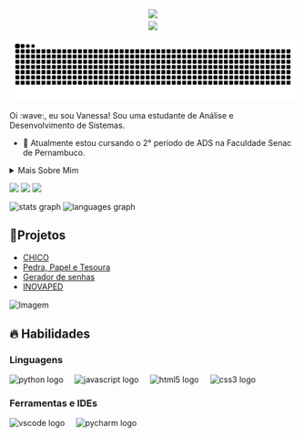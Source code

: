 <p align="center">
   <a href="https://github.com/byttencourt/byttencourt"><img src="https://img.shields.io/badge/status-updating-brightgreen.svg"></a>

<br>
  <img align="center" src="https://readme-typing-svg.demolab.com?font=Fira+Code&size=36&duration=4000&pause=1000&color=8fce00&vCenter=true&width=500&lines=print('Hello%2C+World!')"/>
</p>

<!-- Cobrinha -->
![](https://github.com/BEPb/BEPb/raw/output/github-contribution-grid-snake.svg)

<!-- Apresentação -->
<p>
  Oi :wave:, eu sou Vanessa! Sou uma estudante de Análise e Desenvolvimento de Sistemas.

  - :blue_book: Atualmente estou cursando o 2° período de ADS na Faculdade Senac de Pernambuco.
</p>

<!-- Suspenso -->
<details>
  <summary> Mais Sobre Mim </summary>

   :computer: Sou aluna do programa Embarque Digital, do Porto Digital. Possuo conhecimentos básicos em Python, HTML, CSS e JavaScript. Estou sempre buscando aprimorar minhas habilidades através de cursos e projetos, tanto acadêmicos, como pessoais. 
   
   :white_check_mark: Participei do Rec'n'play 2024 com um projeto em parceria com o SEBRAE, que foi o <a href="https://projeto-chico.vercel.app/" target="_blank" rel="external">Projeto Chico</a>, onde desenvolvi habilidades em ideação e planejamento no Design Sprint, além de fazer parte da equipe de designe e front-end. Atualmente ainda continuo participando do desenvolvimento do projeto.
   
   :two_hearts: Nos meus momentos de descanso, troco as linhas de código pela leitura, seja de um bom livro, ou uma HQ. Gosto de ver animes, boas séries e de jogar. Um bom café sempre me acompanha! 
</details>

<!-- Redes sociais -->
   <a href="https://www.instagram.com/vanessam.dev2/" target="_blank"><img src="https://img.shields.io/badge/-Instagram-%23E4405F?style=for-the-badge&logo=instagram&logoColor=white" target="_blank"></a>
   <a href = "mailto:vanessamatias16.s@gmail.com"><img src="https://img.shields.io/badge/-Gmail-%23333?style=for-the-badge&logo=gmail&logoColor=white" target="_blank"></a>
   <a href="https://www.linkedin.com/in/vanessamatiasdev/" target="_blank"><img src="https://img.shields.io/badge/-LinkedIn-%230077B5?style=for-the-badge&logo=linkedin&logoColor=white" target="_blank"></a> 
  
<!-- GithubStats e estatisticas-->
<div align="left">
  <img src="https://github-readme-stats.vercel.app/api?username=vanessa-matias&hide_title=false&hide_rank=false&show_icons=true&include_all_commits=true&count_private=true&disable_animations=false&theme=gotham&locale=en&hide_border=false&order=1" height="155" alt="stats graph"  />
  <img src="https://github-readme-stats.vercel.app/api/top-langs?username=vanessa-matias&locale=en&hide_title=false&layout=compact&card_width=320&langs_count=5&theme=gotham&hide_border=false&order=2" height="155" alt="languages graph"/>
</div>

<!-- Portfolio -->
## 📌Projetos
- [CHICO](https://github.com/Vanessa-Matias/ProjetoCH1C0---Senac)
- [Pedra, Papel e Tesoura](https://github.com/Vanessa-Matias/Pedra-papel-tesoura)
- [Gerador de senhas](https://github.com/Vanessa-Matias/gerador.senha)
- [INOVAPED](https://github.com/Vanessa-Matias/inovaped-app/tree/main)
  


<!-- GIF -->
<p align="left">
  <img align="center" src="https://github.com/VariableBee/VariableBee/assets/77739311/4e9f41af-6b57-49a7-b15a-74322e96b4d7" alt="Imagem">
</p>

## 🔥 Habilidades

### Linguagens
<div align="left">
  <img src="https://cdn.jsdelivr.net/gh/devicons/devicon/icons/python/python-original.svg" height="45" alt="python logo"  />
  <img width="12" />
  <img src="https://cdn.jsdelivr.net/gh/devicons/devicon/icons/javascript/javascript-original.svg" height="40" alt="javascript logo"  />
  <img width="12" />
  <img src="https://cdn.jsdelivr.net/gh/devicons/devicon/icons/html5/html5-original.svg" height="40" alt="html5 logo"  />
  <img width="12" />
  <img src="https://cdn.jsdelivr.net/gh/devicons/devicon/icons/css3/css3-original.svg" height="40" alt="css3 logo"  />
</div>

### Ferramentas e IDEs
<div align="left">
  <img src="https://cdn.jsdelivr.net/gh/devicons/devicon/icons/vscode/vscode-original.svg" height="40" alt="vscode logo"  />
  <img width="12" />
  <img src="https://cdn.jsdelivr.net/gh/devicons/devicon/icons/pycharm/pycharm-original.svg" height="40" alt="pycharm logo"  />
  <img width="12" />
</div>


